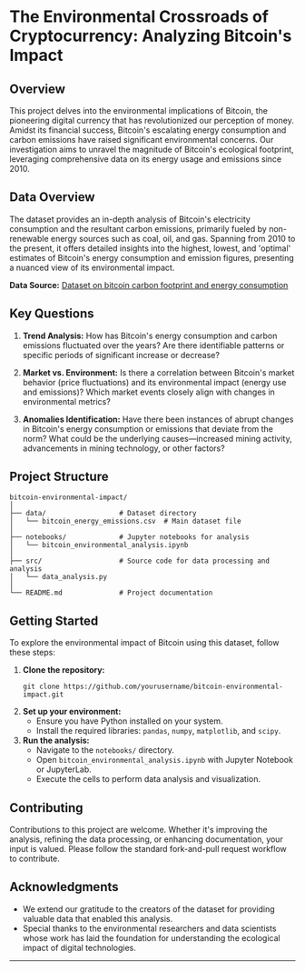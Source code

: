 # The Environmental Crossroads of Cryptocurrency: Analyzing Bitcoin's Impact

## Overview

This project delves into the environmental implications of Bitcoin, the pioneering digital currency that has revolutionized our perception of money. Amidst its financial success, Bitcoin's escalating energy consumption and carbon emissions have raised significant environmental concerns. Our investigation aims to unravel the magnitude of Bitcoin's ecological footprint, leveraging comprehensive data on its energy usage and emissions since 2010.

## Data Overview

The dataset provides an in-depth analysis of Bitcoin's electricity consumption and the resultant carbon emissions, primarily fueled by non-renewable energy sources such as coal, oil, and gas. Spanning from 2010 to the present, it offers detailed insights into the highest, lowest, and 'optimal' estimates of Bitcoin's energy consumption and emission figures, presenting a nuanced view of its environmental impact.

**Data Source:** [Dataset on bitcoin carbon footprint and energy consumption](https://figshare.com/articles/dataset/Dataset_on_bitcoin_carbon_footprint_and_energy_consumption/19442933/1)

## Key Questions

1. **Trend Analysis:** How has Bitcoin's energy consumption and carbon emissions fluctuated over the years? Are there identifiable patterns or specific periods of significant increase or decrease?
   
2. **Market vs. Environment:** Is there a correlation between Bitcoin's market behavior (price fluctuations) and its environmental impact (energy use and emissions)? Which market events closely align with changes in environmental metrics?
   
3. **Anomalies Identification:** Have there been instances of abrupt changes in Bitcoin's energy consumption or emissions that deviate from the norm? What could be the underlying causes—increased mining activity, advancements in mining technology, or other factors?

## Project Structure

```
bitcoin-environmental-impact/
│
├── data/                  # Dataset directory
│   └── bitcoin_energy_emissions.csv  # Main dataset file
│
├── notebooks/             # Jupyter notebooks for analysis
│   └── bitcoin_environmental_analysis.ipynb
│
├── src/                   # Source code for data processing and analysis
│   └── data_analysis.py
│
└── README.md              # Project documentation
```

## Getting Started

To explore the environmental impact of Bitcoin using this dataset, follow these steps:

1. **Clone the repository:**
   ```
   git clone https://github.com/yourusername/bitcoin-environmental-impact.git
   ```
2. **Set up your environment:**
   - Ensure you have Python installed on your system.
   - Install the required libraries: `pandas`, `numpy`, `matplotlib`, and `scipy`.
3. **Run the analysis:**
   - Navigate to the `notebooks/` directory.
   - Open `bitcoin_environmental_analysis.ipynb` with Jupyter Notebook or JupyterLab.
   - Execute the cells to perform data analysis and visualization.

## Contributing

Contributions to this project are welcome. Whether it's improving the analysis, refining the data processing, or enhancing documentation, your input is valued. Please follow the standard fork-and-pull request workflow to contribute.

## Acknowledgments

- We extend our gratitude to the creators of the dataset for providing valuable data that enabled this analysis.
- Special thanks to the environmental researchers and data scientists whose work has laid the foundation for understanding the ecological impact of digital technologies.

---
